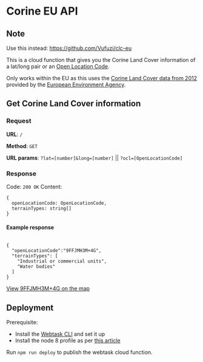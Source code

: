 # Corine EU API

## Note

Use this instead: https://github.com/Vufuzi/clc-eu

This is a cloud function that gives you the Corine Land Cover information of a lat/long pair or an [Open Location Code](https://github.com/google/open-location-code).

Only works within the EU as this uses the [Corine Land Cover data from 2012](http://copernicus.discomap.eea.europa.eu/arcgis/rest/services/Corine/CLC2012_WM/MapServer) provided by the [European Environment Agency](https://www.eea.europa.eu/).

## Get Corine Land Cover information

### Request

**URL**: `/`

**Method**: `GET`

**URL params**: `?lat=[number]&long=[number]` || `?ocl=[OpenLocationCode]`

### Response

Code: `200 OK`
Content:

```
{
  openLocationCode: OpenLocationCode,
  terrainTypes: string[]
}
```

#### Example response

```

{
  "openLocationCode":"9FFJMH3M+4G",
  "terrainTypes": [
    "Industrial or commercial units",
    "Water bodies"
  ]
}
```

[View 9FFJMH3M+4G on the map](https://plus.codes/9FFJMH3M+4G)

## Deployment

Prerequisite:
- Install the [Webtask CLI](https://github.com/auth0/wt-cli) and set it up
- Install the node 8 profile as per [this article](https://tomasz.janczuk.org/2017/09/auth0-webtasks-and-node-8.html)

Run `npm run deploy` to publish the webtask cloud function.

